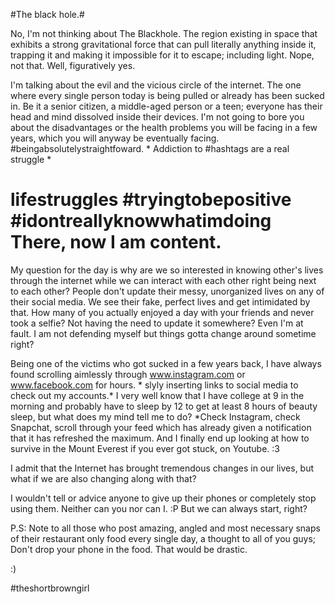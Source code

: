 #The black hole.#

No, I'm not thinking about The Blackhole. The region existing in space that exhibits a strong gravitational force that can pull literally anything inside it, trapping it and making it impossible for it to escape; including light. Nope, not that. Well, figuratively yes. 

I'm talking about the evil and the vicious circle of the internet. The one where every single person today is being pulled or already has been sucked in. Be it a senior citizen, a middle-aged person or a teen; everyone has their head and mind dissolved inside their devices. I'm not going to bore you about the disadvantages or the health problems you will be facing in a few years, which you will anyway be eventually facing. #beingabsolutelystraightfoward. * Addiction to #hashtags are a real struggle * 

  # lifestruggles #tryingtobepositive #idontreallyknowwhatimdoing There, now I am content.

 My question for the day is why are we so interested in knowing other's lives through the internet while we can interact with each other right being next to each other? People don't update their messy, unorganized lives on any of their social media. We see their fake, perfect lives and get intimidated by that. How many of you actually enjoyed a day with your friends and never took a selfie? Not having the need to update it somewhere? Even I'm at fault. I am not defending myself but things gotta change around sometime right?

Being one of the victims who got sucked in a few years back, I have always found scrolling aimlessly through www.instagram.com or www.facebook.com for hours. * slyly inserting links to social media to check out my accounts.*  I very well know that I have college at 9 in the morning and probably have to sleep by 12 to get at least 8 hours of beauty sleep, but what does my mind tell me to do? *Check Instagram, check Snapchat, scroll through your feed which has already given a notification that it has refreshed the maximum. And I finally end up looking at how to survive in the Mount Everest if you ever got stuck, on Youtube. :3 

I admit that the Internet has brought tremendous changes in our lives, but what if we are also changing along with that? 

I wouldn't tell or advice anyone to give up their phones or completely stop using them. Neither can you nor can I. :P But we can always start, right? 

P.S: Note to all those who post amazing, angled and most necessary snaps of their restaurant only food every single day, a thought to all of you guys; Don't drop your phone in the food. That would be drastic. 

:)

#theshortbrowngirl